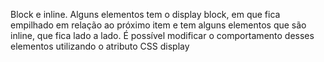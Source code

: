 Block e inline.
Alguns elementos tem o display block, em que fica empilhado em relação ao próximo item
e tem alguns elementos que são inline, que fica lado a lado.
É possível modificar o comportamento desses elementos utilizando o atributo CSS display
